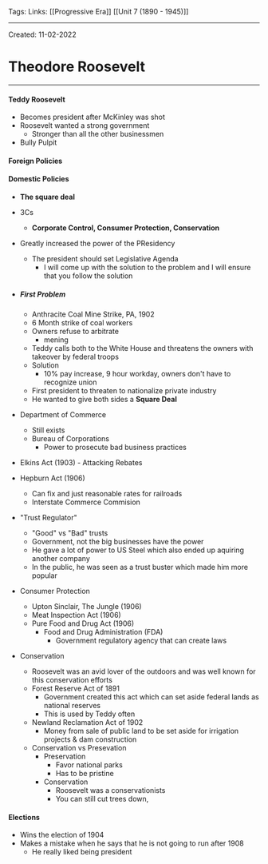 Tags:
Links: [[Progressive Era]] [[Unit 7 (1890 - 1945)]]

---
Created: 11-02-2022
# Theodore Roosevelt
---

#### Teddy Roosevelt
- Becomes president after McKinley was shot
- Roosevelt wanted a strong government
	- Stronger than all the other businessmen
- Bully Pulpit

#### Foreign Policies

#### Domestic Policies
- **The square deal**
- 3Cs
	- **Corporate Control, Consumer Protection, Conservation**
- Greatly increased the power of the PResidency
	- The president should set Legislative Agenda
		- I will come up with the solution to the problem and I will ensure that you follow the solution

- ##### First Problem
	- Anthracite Coal Mine Strike, PA, 1902
	- 6 Month strike of coal workers
	- Owners refuse to arbitrate
		- mening
	- Teddy calls both to the White House and threatens the owners with takeover by federal troops
	- Solution 
		- 10% pay increase, 9 hour workday, owners don't have to recognize union
	- First president to threaten to nationalize private industry
	- He wanted to give both sides a **Square Deal**

- Department of Commerce
	- Still exists
	- Bureau of Corporations
		- Power to prosecute bad business practices
- Elkins Act (1903) - Attacking Rebates
- Hepburn Act (1906)
	- Can fix and just reasonable rates for railroads
	- Interstate Commerce Commision
- "Trust Regulator"
	- "Good" vs "Bad" trusts
	- Government, not the big businesses have the power
	- He gave a lot of power to US Steel which also ended up aquiring another company
	- In the public, he was seen as a trust buster which made him more popular
- Consumer Protection
	- Upton Sinclair, The Jungle (1906)
	- Meat Inspection Act (1906)
	- Pure Food and Drug Act (1906)
		- Food and Drug Administration (FDA)
			- Government regulatory agency that can create laws
- Conservation
	- Roosevelt was an avid lover of the outdoors and was well known for this conservation efforts
	- Forest Reserve Act of 1891
		- Government created this act which can set aside federal lands as national reserves
		- This is used by Teddy often
	- Newland Reclamation Act of 1902
		- Money from sale of public land to be set aside for irrigation projects & dam construction
	- Conservation vs Presevation
		- Preservation
			- Favor national parks
			- Has to be pristine
		- Conservation
			- Roosevelt was a conservationists
			- You can still cut trees down, 

#### Elections
- Wins the election of 1904
- Makes a mistake when he says that he is not going to run after 1908
	- He really liked being president